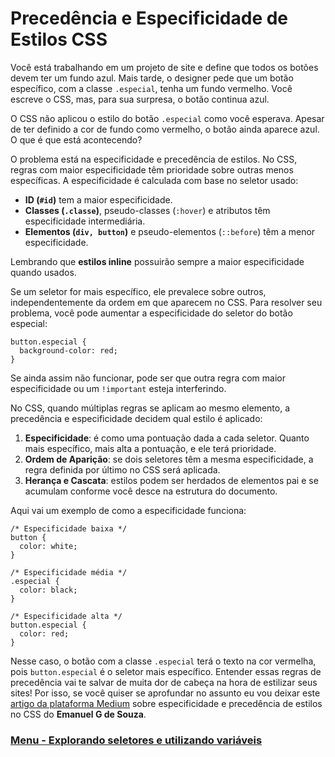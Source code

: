 # Precedência e Especificidade de Estilos CSS

Você está trabalhando em um projeto de site e define que todos os botões devem ter um fundo azul. Mais tarde, o designer pede que um botão específico, com a classe `.especial`, tenha um fundo vermelho. Você escreve o CSS, mas, para sua surpresa, o botão continua azul.

O CSS não aplicou o estilo do botão `.especial` como você esperava. Apesar de ter definido a cor de fundo como vermelho, o botão ainda aparece azul. O que é que está acontecendo?

O problema está na especificidade e precedência de estilos. No CSS, regras com maior especificidade têm prioridade sobre outras menos específicas. A especificidade é calculada com base no seletor usado:

- **ID (`#id`)** tem a maior especificidade.
- **Classes (`.classe`)**, pseudo-classes (`:hover`) e atributos têm especificidade intermediária.
- **Elementos (`div, button`)** e pseudo-elementos (`::before`) têm a menor especificidade.

Lembrando que **estilos inline** possuirão sempre a maior especificidade quando usados.

Se um seletor for mais específico, ele prevalece sobre outros, independentemente da ordem em que aparecem no CSS. Para resolver seu problema, você pode aumentar a especificidade do seletor do botão especial:

```
button.especial {
  background-color: red;
}
```

Se ainda assim não funcionar, pode ser que outra regra com maior especificidade ou um `!important` esteja interferindo.

No CSS, quando múltiplas regras se aplicam ao mesmo elemento, a precedência e especificidade decidem qual estilo é aplicado:

1. **Especificidade**: é como uma pontuação dada a cada seletor. Quanto mais específico, mais alta a pontuação, e ele terá prioridade.
2. **Ordem de Aparição**: se dois seletores têm a mesma especificidade, a regra definida por último no CSS será aplicada.
3. **Herança e Cascata**: estilos podem ser herdados de elementos pai e se acumulam conforme você desce na estrutura do documento.

Aqui vai um exemplo de como a especificidade funciona:

```
/* Especificidade baixa */
button {
  color: white;
}

/* Especificidade média */
.especial {
  color: black;
}

/* Especificidade alta */
button.especial {
  color: red;
}
```

Nesse caso, o botão com a classe `.especial` terá o texto na cor vermelha, pois `button.especial` é o seletor mais específico. Entender essas regras de precedência vai te salvar de muita dor de cabeça na hora de estilizar seus sites! Por isso, se você quiser se aprofundar no assunto eu vou deixar este [artigo da plataforma Medium](https://medium.com/emanuelg-blog/entendendo-a-preced%C3%AAncia-de-estilo-em-css-especificidade-heran%C3%A7a-e-efeito-cascata-a437c4929173) sobre especificidade e precedência de estilos no CSS do **Emanuel G de Souza**.

### [Menu - Explorando seletores e utilizando variáveis](./menu.md)